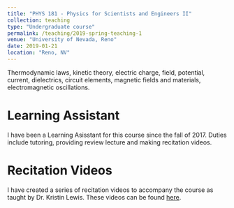 ```yaml
---
title: "PHYS 181 - Physics for Scientists and Engineers II"
collection: teaching
type: "Undergraduate course"
permalink: /teaching/2019-spring-teaching-1
venue: "University of Nevada, Reno"
date: 2019-01-21
location: "Reno, NV"
---
```


Thermodynamic laws, kinetic theory, electric charge, field, potential, current, dielectrics, circuit elements, magnetic fields and materials, electromagnetic oscillations.

Learning Assistant
======
I have been a Learning Asisstant for this course since the fall of 2017. Duties include tutoring, providing review lecture and making recitation videos.

Recitation Videos
======
I have created a series of recitation videos to accompany the course as taught by Dr. Kristin Lewis. These videos can be found [here](https://www.youtube.com/channel/UCIcA-7xWHtvpt3D8w2Z7-Qg).